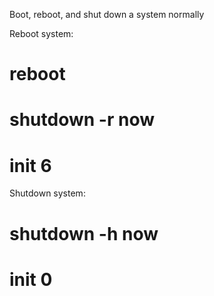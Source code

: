 Boot, reboot, and shut down a system normally

Reboot system:
# reboot
# shutdown -r now
# init 6

Shutdown system:
# shutdown -h now

# init 0